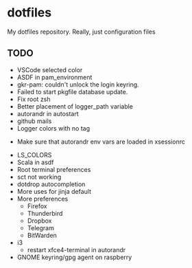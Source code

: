 # dotfiles
My dotfiles repository. Really, just configuration files

## TODO
- VSCode selected color
- ASDF in pam_environment
- gkr-pam: couldn't unlock the login keyring.
- Failed to start pkgfile database update.
- Fix root zsh
- Better placement of logger_path variable
- autorandr in autostart
- github mails
- Logger colors with no tag
+ Make sure that autorandr env vars are loaded in xsessionrc
- LS_COLORS
- Scala in asdf
- Root terminal preferences
- sct not working
- dotdrop autocompletion
- More uses for jinja default
- More preferences
  + Firefox
  + Thunderbird
  + Dropbox
  + Telegram
  + BitWarden
- i3
  + restart xfce4-terminal in autorandr
- GNOME keyring/gpg agent on raspberry
